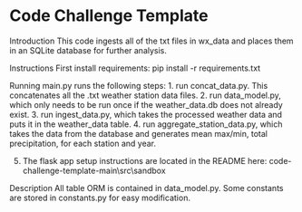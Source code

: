 # Code Challenge Template
Introduction
This code ingests all of the txt files in wx_data and places them in an SQLite database for further analysis.

Instructions
First install requirements:
pip install -r requirements.txt

Running main.py runs the following steps:
    1. run concat_data.py. This concatenates all the .txt weather station data files.
    2. run data_model.py, which only needs to be run once if the weather_data.db does not already exist.
    3. run ingest_data.py, which takes the processed weather data and puts it in the weather_data table.
    4. run aggregate_station_data.py, which takes the data from the database and generates mean max/min, total precipitation, for each station and year.

5. The flask app setup instructions are located in the README here: code-challenge-template-main\src\sandbox

Description
All table ORM is contained in data_model.py. Some constants are stored in constants.py for easy modification.

